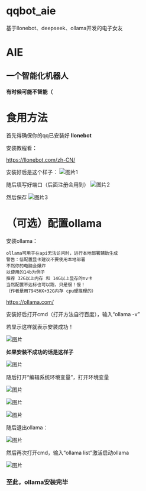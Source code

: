 # qqbot_aie
基于llonebot、deepseek、ollama开发的电子女友

# AIE
## 一个智能化机器人
#### 有时候可能不智能（
#
# 食用方法
首先得确保你的qq已安装好 **llonebot**

安装教程看：

https://llonebot.com/zh-CN/

安装好后是这个样子：
![图片1](.\help\1.png)

随后填写好端口（后面注册会用到）
![图片2](.\help\2.png)

然后保存
![图片3](.\help\3.png)

# （可选）配置ollama

安装ollama：

~~~
ollama可用于在api无法访问时，进行本地部署辅助生成
警告：低配置显卡建议不要使用本地部署
不然你的电脑会爆炸
以使用的14b为例子
推荐 32G以上内存 和 14G以上显存的nv卡
当然配置不达标也可以跑，只是很！慢！
（作者是用7945HX+32G内存 cpu硬推理的）
~~~

https://ollama.com/

安装好后打开cmd（打开方法自行百度），输入“ollama -v”

若显示这样就表示安装成功！

![图片](.\help\o1.png)

**如果安装不成功的话是这样子**

![图片](.\help\o1.5.png)

随后打开“编辑系统环境变量”，打开环境变量

![图片](.\help\o2.png)

![图片](.\help\o3.png)

![图片](.\help\o4.png)

随后退出ollama：

![图片](.\help\o5.png)

然后再次打开cmd，输入“ollama list”激活启动ollama

![图片](.\help\o6.png)

### 至此，ollama安装完毕